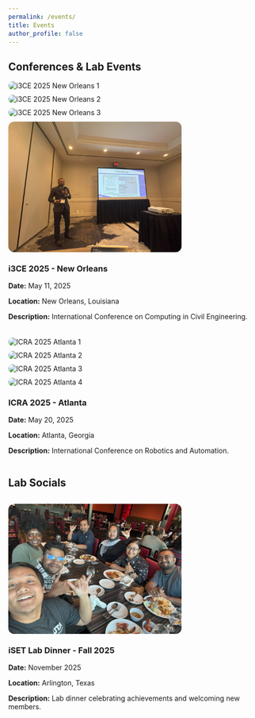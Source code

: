 ```yaml
---
permalink: /events/
title: Events
author_profile: false
---
```


## Conferences & Lab Events

<div style="display: flex; flex-wrap: wrap; gap: 20px;">
  <div style="flex: 1; min-width: 300px;">
    <div style="display: flex; flex-wrap: wrap; gap: 10px;">
      <img src="/_pages/event/i3c3/20250512_101511.jpg" alt="i3CE 2025 New Orleans 1" style="width: 100%; max-width: 350px; border-radius: 12px;">
      <img src="/_pages/event/i3c3/20250512_103459.jpg" alt="i3CE 2025 New Orleans 2" style="width: 100%; max-width: 350px; border-radius: 12px;">
      <img src="/_pages/event/i3c3/20250512_114440.jpg" alt="i3CE 2025 New Orleans 3" style="width: 100%; max-width: 350px; border-radius: 12px;">
      <img src="/_pages/event/i3c3/IMG_9295.jpg" alt="i3CE 2025 New Orleans 4" style="width: 100%; max-width: 350px; border-radius: 12px;">
    </div>
    <h3>i3CE 2025 - New Orleans</h3>
    <p><strong>Date:</strong> May 11, 2025</p>
    <p><strong>Location:</strong> New Orleans, Louisiana</p>
    <p><strong>Description:</strong> International Conference on Computing in Civil Engineering.</p>
  </div>
  <div style="flex: 1; min-width: 300px;">
    <div style="display: flex; flex-wrap: wrap; gap: 10px;">
      <img src="/_pages/event/icra/20250519_085056.jpg" alt="ICRA 2025 Atlanta 1" style="width: 100%; max-width: 350px; border-radius: 12px;">
      <img src="/_pages/event/icra/20250519_085106.jpg" alt="ICRA 2025 Atlanta 2" style="width: 100%; max-width: 350px; border-radius: 12px;">
      <img src="/_pages/event/icra/20250519_141709(0).jpg" alt="ICRA 2025 Atlanta 3" style="width: 100%; max-width: 350px; border-radius: 12px;">
      <img src="/_pages/event/icra/20250519_161426.jpg" alt="ICRA 2025 Atlanta 4" style="width: 100%; max-width: 350px; border-radius: 12px;">
    </div>
    <h3>ICRA 2025 - Atlanta</h3>
    <p><strong>Date:</strong> May 20, 2025</p>
    <p><strong>Location:</strong> Atlanta, Georgia</p>
    <p><strong>Description:</strong> International Conference on Robotics and Automation.</p>
  </div>
</div>

## Lab Socials

<div style="display: flex; flex-wrap: wrap; gap: 20px; margin-top: 30px;">
  <div style="flex: 1; min-width: 300px;">
    <div style="display: flex; flex-wrap: wrap; gap: 10px;">
      <img src="/_pages/event/iset_dinner_fall25/IMG_0474.jpg" alt="iSET Lab Dinner Fall 2025" style="width: 100%; max-width: 350px; border-radius: 12px;">
    </div>
    <h3>iSET Lab Dinner - Fall 2025</h3>
    <p><strong>Date:</strong> November 2025</p>
    <p><strong>Location:</strong> Arlington, Texas</p>
    <p><strong>Description:</strong> Lab dinner celebrating achievements and welcoming new members.</p>
  </div>
</div>

